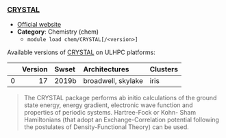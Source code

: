 ### [CRYSTAL](http://www.crystal.unito.it)

* [Official website](http://www.crystal.unito.it)
* __Category__: Chemistry (chem)
    -  `module load chem/CRYSTAL[/<version>]`

Available versions of [CRYSTAL](http://www.crystal.unito.it) on ULHPC platforms:

|    |   Version | Swset   | Architectures      | Clusters   |
|---:|----------:|:--------|:-------------------|:-----------|
|  0 |        17 | 2019b   | broadwell, skylake | iris       |

> The CRYSTAL package performs ab initio calculations of the ground state energy, energy gradient, electronic wave function and properties of periodic systems. Hartree-Fock or Kohn- Sham Hamiltonians (that adopt an Exchange-Correlation potential following the postulates of Density-Functional Theory) can be used.

